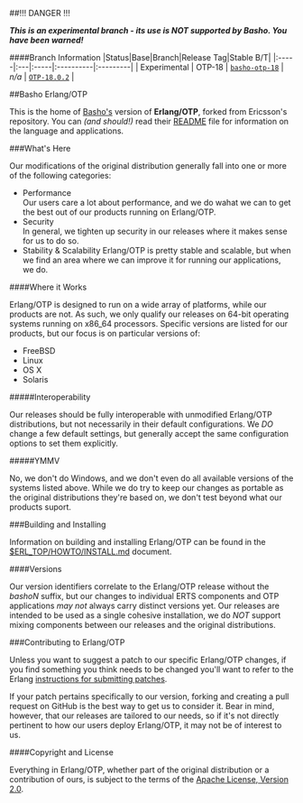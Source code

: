 ##!!! DANGER !!!

***This is an experimental branch - its use is NOT supported by Basho. You have been warned!***

####Branch Information
|Status|Base|Branch|Release Tag|Stable B/T|
|:-----|:---|:-----|:----------|:---------|
| Experimental | OTP-18 | [`basho-otp-18`](http://github.com/basho/otp/tree/basho-otp-18) | _n/a_ | [`OTP-18.0.2`](http://github.com/basho/otp/tree/OTP-18.0.2) |

##Basho Erlang/OTP

This is the home of [Basho's][1] version of **Erlang/OTP**, forked from
Ericsson's repository.  You can _(and should!)_ read their
[README][5] file for information on the language and applications.

###What's Here

Our modifications of the original distribution generally fall into one or
more of the following categories:

* Performance<br />
  Our users care a lot about performance, and we do wahat we can to
  get the best out of our products running on Erlang/OTP.
* Security<br />
  In general, we tighten up security in our releases where it makes
  sense for us to do so.
* Stability & Scalability
  Erlang/OTP is pretty stable and scalable, but when we find an area
  where we can improve it for running our applications, we do.

####Where it Works

Erlang/OTP is designed to run on a wide array of platforms, while our
products are not. As such, we only qualify our releases on 64-bit
operating systems running on x86_64 processors. Specific versions are
listed for our products, but our focus is on particular versions of:

* FreeBSD
* Linux
* OS X
* Solaris

#####Interoperability

Our releases should be fully interoperable with unmodified Erlang/OTP
distributions, but not necessarily in their default configurations. We
_DO_ change a few default settings, but generally accept the same
configuration options to set them explicitly.

#####YMMV

No, we don't do Windows, and we don't even do all available versions of
the systems listed above. While we do try to keep our changes as portable
as the original distributions they're based on, we don't test beyond what
our products suport.

###Building and Installing

Information on building and installing Erlang/OTP can be found
in the [$ERL_TOP/HOWTO/INSTALL.md](HOWTO/INSTALL.md) document.

####Versions

Our version identifiers correlate to the Erlang/OTP release without the
_bashoN_ suffix, but our changes to individual ERTS components and OTP
applications _may not_ always carry distinct versions yet.
Our releases are intended to be used as a single cohesive installation,
we do _NOT_ support mixing components between our releases and the original
distributions.

###Contributing to Erlang/OTP

Unless you want to suggest a patch to our specific Erlang/OTP changes,
if you find something you think needs to be changed you'll want to refer
to the Erlang [instructions for submitting patches][6].

If your patch pertains specifically to our version, forking and creating
a pull request on GitHub is the best way to get us to consider it. Bear in
mind, however, that our releases are tailored to our needs, so if it's
not directly pertinent to how our users deploy Erlang/OTP, it may not be
of interest to us.

####Copyright and License

Everything in Erlang/OTP, whether part of the original distribution or a
contribution of ours, is subject to the terms of the
[Apache License, Version 2.0](LICENSE.txt).


  [1]: http://www.basho.com
  [2]: http://www.erlang.org
  [3]: https://github.com/basho/otp/blob/LICENSE.txt
  [4]: http://github.com/erlang/otp
  [5]: http://github.com/erlang/otp/blob/README.md
  [6]: http://wiki.github.com/erlang/otp/submitting-patches


